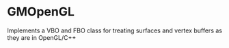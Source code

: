 # GMOpenGL
Implements a VBO and FBO class for treating surfaces and vertex buffers as they are in OpenGL/C++
